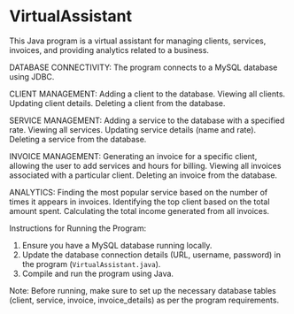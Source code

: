 # VirtualAssistant
This Java program is a virtual assistant for managing clients, services, invoices, and providing analytics related to a business. 

DATABASE CONNECTIVITY: The program connects to a MySQL database using JDBC.

CLIENT MANAGEMENT:
Adding a client to the database.
Viewing all clients.
Updating client details.
Deleting a client from the database.

SERVICE MANAGEMENT:
Adding a service to the database with a specified rate.
Viewing all services.
Updating service details (name and rate).
Deleting a service from the database.

INVOICE MANAGEMENT:
Generating an invoice for a specific client, allowing the user to add services and hours for billing.
Viewing all invoices associated with a particular client.
Deleting an invoice from the database.

ANALYTICS:
Finding the most popular service based on the number of times it appears in invoices.
Identifying the top client based on the total amount spent.
Calculating the total income generated from all invoices.

Instructions for Running the Program:

1. Ensure you have a MySQL database running locally.
2. Update the database connection details (URL, username, password) in the program (`VirtualAssistant.java`).
3. Compile and run the program using Java.

Note: Before running, make sure to set up the necessary database tables (client, service, invoice, invoice_details) as per the program requirements.


